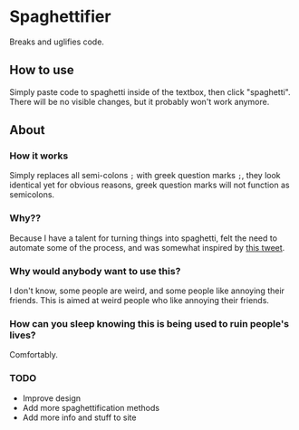 # Spaghettifier
Breaks and uglifies code.

## How to use
Simply paste code to spaghetti inside of the textbox, then click "spaghetti". There will be no visible changes, but it probably won't work anymore.

## About

### How it works
Simply replaces all semi-colons ```;``` with greek question marks ```;```, they look identical yet for obvious reasons, greek question marks will not function as semicolons.

### Why??
Because I have a talent for turning things into spaghetti, felt the need to automate some of the process, and was somewhat inspired by [this tweet](https://twitter.com/benbjohnson/status/533848879423578112).

### Why would anybody want to use this?
I don't know, some people are weird, and some people like annoying their friends. This is aimed at weird people who like annoying their friends.

### How can you sleep knowing this is being used to ruin people's lives?
Comfortably.

### TODO
- Improve design
- Add more spaghettification methods
- Add more info and stuff to site
